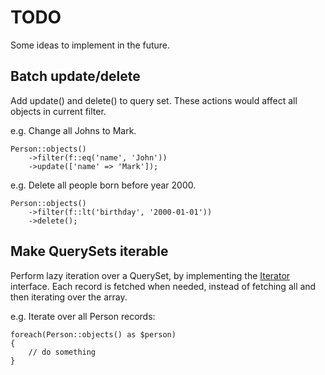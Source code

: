 TODO
====

Some ideas to implement in the future.

Batch update/delete
-------------------

Add update() and delete() to query set. These actions would affect all objects in current filter.

e.g. Change all Johns to Mark.

    Person::objects()
        ->filter(f::eq('name', 'John'))
        ->update(['name' => 'Mark']);

e.g. Delete all people born before year 2000.

    Person::objects()
        ->filter(f::lt('birthday', '2000-01-01'))
        ->delete();

Make QuerySets iterable
-----------------------

Perform lazy iteration over a QuerySet, by implementing the [Iterator](http://php.net/manual/en/class.iterator.php) interface. Each record is fetched when needed, instead of fetching all and then iterating over the array.

e.g. Iterate over all Person records:

    foreach(Person::objects() as $person)
    {
        // do something
    }
